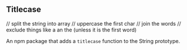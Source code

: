 ## Titlecase

// split the string into array
// uppercase the first char
// join the words
// exclude things like a an the (unless it is the first word)

An npm package that adds a `titlecase` function to the String prototype.